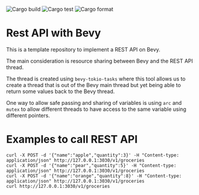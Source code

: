 ![Cargo build](https://github.com/RustStudio/bevy_rest_api/actions/workflows/build.yaml/badge.svg) ![Cargo test](https://github.com/RustStudio/bevy_rest_api/actions/workflows/test.yaml/badge.svg) ![Cargo format](https://github.com/RustStudio/bevy_rest_api/actions/workflows/format.yaml/badge.svg)

# Rest API with Bevy

This is a template repository to implement a REST API on Bevy.

The main consideration is resource sharing between Bevy and the REST API thread.

The thread is created using `bevy-tokio-tasks` where this tool allows us to create a thread that is out of the Bevy main thread but yet being able to return some values back to the Bevy thread.

One way to allow safe passing and sharing of variables is using `arc` and `mutex` to allow different threads to have access to the same variable using different pointers.

# Examples to call REST API

```
curl -X POST -d '{"name":"apple","quantity":3}' -H "Content-type: application/json" http://127.0.0.1:3030/v1/groceries
curl -X POST -d '{"name":"pear","quantity":5}' -H "Content-type: application/json" http://127.0.0.1:3030/v1/groceries
curl -X POST -d '{"name":"orange","quantity":8}' -H "Content-type: application/json" http://127.0.0.1:3030/v1/groceries
curl http://127.0.0.1:3030/v1/groceries
```
